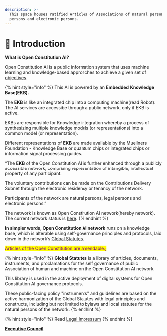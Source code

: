 ```yaml
---
description: >-
  This space houses ratified Articles of Associations of natural persons, legal
  persons and electronic persons.
---
```


# 🎵 Introduction

**What is Open Constitution AI?**

Open Constitution AI is a public information system that uses machine learning and knowledge-based approaches to achieve a given set of [objectives](articles/objectives.md).&#x20;

{% hint style="info" %}
This AI is powered by an **Embedded** **Knowledge Base(EKB).**

The **EKB** is like an integrated chip into a computing machine(read Robot). The AI services are accessibe through a public network, only if EKB is active.&#x20;

EKBs are responsible for Knowledge integration whereby a process of synthesizing multiple knowledge models (or representations) into a common model (or representation).

Different representations of **EKB** are made available by the Muellners Foundation - Knowledge Base or quantum chips or integrated chips or information signal processing guides.&#x20;

“The **EKB** of the Open Constitution AI is further enhanced through a publicly accessible network, comprising representation of intangible, intellectual property of any participant.

&#x20;The voluntary contributions can be made on the Contributions Delivery Subnet through the electronic residency or tenancy of the network.&#x20;

Participants of the network are natural persons, legal persons and electronic persons.”

The network is known as Open Constitution AI network(hereby network). The current network status is [here](https://status.muellners.com/).&#x20;
{% endhint %}

**In simpler words, Open Constitution AI network** runs on a knowledge base, which is alterable using self-governance principles and protocols, laid down in the network’s [Global Statutes](articles/statutes-muellners-foundation/).&#x20;

<mark style="color:purple;">Articles of the Open Constitution are amendable.;</mark>

{% hint style="info" %}
**Global Statutes** is a library of articles, documents, instruments, and proclamations for the self governance of public Association of human and machine on the Open Constitution AI network.&#x20;

This library is used in the active deployment of digital systems for Open Constitution AI governance protocols.&#x20;

These public-facing policy "instruments" and guidelines are based on the active harmonization of the Global Statutes with legal principles and constructs, including but not limited to bylaws and local statutes for the natural persons of the network.&#x20;
{% endhint %}

{% hint style="info" %}
Read [Legal Impressum](fiscal-hosts/legal-impressum/)
{% endhint %}

[**Executive Council**](foundation/executive-council.md)
